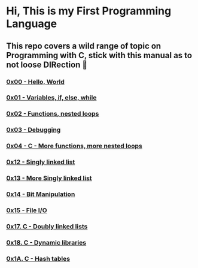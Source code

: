 # Hi, This is my First Programming Language
## This repo covers a wild range of topic on Programming with C, stick with this manual as to not loose DIRection 🤭

### [0x00 - Hello, World](./0x00-hello_world/README.md)

### [0x01 - Variables, if, else, while](./0x01-variables_if_else_while/README.md)

### [0x02 - Functions, nested loops](./0x02-functions_nested_loops/README.md)

### [0x03 - Debugging](./0x03-debugging/README.md)

### [0x04 - C - More functions, more nested loops](./0x04-more_functions_nested_loops/README.md)

### [0x12 - Singly linked list](./0x12-singly_linked_lists/README.md)

### [0x13 - More Singly linked list](./0x13-more_singly_linked_lists/README.md)

### [0x14 - Bit Manipulation](./0x14-bit_manipulation/README.md)

### [0x15 - File I/O](./0x14-bit_manipulation/README.md)

### [0x17. C - Doubly linked lists](./0x17-doubly_linked_lists/README.md)

### [0x18. C - Dynamic libraries](./0x18-dynamic_libraries/README.md)

### [0x1A. C - Hash tables](./0x1A-hash_tables/README.md)
